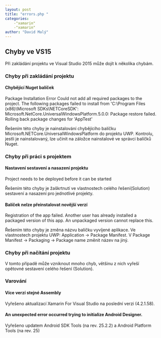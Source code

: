 ```yaml
---
layout: post
title: "errors.php "
categories:
    -"xamarin"
    -"xamarin"
author: "David Malý"
--- 
```



## Chyby ve VS15 


Při zakládání projektu ve Visual Studio 2015 může dojít k několika chybám.<br>


### Chyby při zakládání projektu

#### Chybějící Nuget balíček


Package Installation Error Could not add all required packages to the project. The following packages failed to install from 'C:\Program Files (x86)\Microsoft SDKs\NETCoreSDK': Microsoft.NetCore.UniversalWindowsPlatform.5.0.0: Package restore failed. Rolling back package changes for 'AppTest'<br>



Řešením této chyby je nainstalování chybějícího balíčku Microsoft.NETCore.UniversalWindowsPlatform do projektu UWP. Kontrolu, jestli je nainstalovaný, lze učinit na záložce nainstalové ve správci balíčků Nuget.<br>


### Chyby při práci s projektem

#### Nastavení sestavení a nasazení projektu


Project needs to be deployed before it can be started<br>



Řešením této chyby je žaškrtnutí ve vlastnostech celého řešení(Solution) sestavení a nasazení pro jednotlivé projekty.<br>


#### Balíček nelze přeinstalovat novější verzí


Registration of the app failed. Another user has already installed a packaged version of this app. An unpackaged version cannot replace this. <br>



Řešením této chyby je změna názvu balíčku vyvíjené aplikace. Ve vlastnostech projektu UWP: Application -> Package Manifest. V Package Manifest -> Packaging -> Package name změnit název na jiný.<br>


### Chyby při načítání projektu


V tomto případě může vzniknout mnoho chyb, většinu z nich vyřeší opětovné sestavení celého řešení (Solution).<br>


### Varování

#### Více verzí stejné Assembly


Vyřešeno aktualizací Xamarin For Visual Studio na poslední verzi (4.2.1.58).<br>


#### An unexpected error occurred trying to initialize Android Designer.


Vyřešeno updatem Android SDK Tools (na rev. 25.2.2) a Android Platform Tools (na rev. 25)<br>

